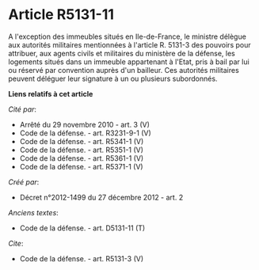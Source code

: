 # Article R5131-11

A l'exception des immeubles situés en Ile-de-France, le ministre délègue aux autorités militaires mentionnées à l'article R.
5131-3 des pouvoirs pour attribuer, aux agents civils et militaires du ministère de la défense, les logements situés dans un
immeuble appartenant à l'Etat, pris à bail par lui ou réservé par convention auprès d'un bailleur. Ces autorités militaires
peuvent déléguer leur signature à un ou plusieurs subordonnés.

**Liens relatifs à cet article**

_Cité par_:

  - Arrêté du 29 novembre 2010 - art. 3 (V)
  - Code de la défense. - art. R3231-9-1 (V)
  - Code de la défense. - art. R5341-1 (V)
  - Code de la défense. - art. R5351-1 (V)
  - Code de la défense. - art. R5361-1 (V)
  - Code de la défense. - art. R5371-1 (V)

_Créé par_:

  - Décret n°2012-1499 du 27 décembre 2012 - art. 2

_Anciens textes_:

  - Code de la défense. - art. D5131-11 (T)

_Cite_:

  - Code de la défense. - art. R5131-3 (V)
